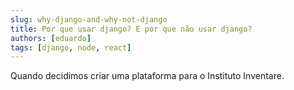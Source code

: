 ```yaml
---
slug: why-django-and-why-not-django
title: Por que usar django? E por que não usar django?
authors: [eduardo]
tags: [django, node, react]
---
```


Quando decidimos criar uma plataforma para o Instituto Inventare.
